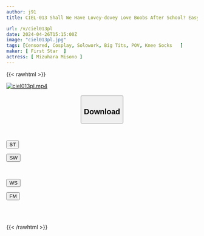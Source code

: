 ```yaml
---
author: j91
title: CIEL-013 Shall We Have Lovey-dovey Love Boobs After School? Easy Chubby Big Breasts Jcup Mizuhara Misono

url: /v/ciel013pl
date: 2024-04-26T15:15:00Z
image: "ciel013pl.jpg"
tags: [Censored, Cosplay, Solowork, Big Tits, POV, Knee Socks	]
maker: [ First Star  ]
actress: [ Mizuhara Misono ]
---
```



{{< rawhtml >}}

<div class="video" data-videoid="OdwpJz3K4mTZrrk">
    <a href="javascript:;">
        <img src="/v/ciel013pl/ciel013pl.jpg" width="WIDTH" height="HEIGHT" alt="ciel013pl.mp4" loading="lazy">
    </a>
</div>

<script type="text/javascript" src="https://j91.asia/asset/on-demand-st.js"></script>

<br>
  <link rel="stylesheet" href="https://j91.asia/asset/bs5.css">
  
  <center>
  <button class="btn btn-primary" type="button" data-bs-toggle="collapse" data-bs-target=".multi-collapse" aria-expanded="false" aria-controls="multiCollapseExample1 multiCollapseExample2"><h2>Download</h2></button></center>
</p>
<div class="row">
  <div class="col">
    <div class="collapse multi-collapse" id="multiCollapseExample1">
      <div class="card card-body">
	      	      <br>
<div class="buttons">  
<p><a href="https://streamtape.to/v/OdwpJz3K4mTZrrk" target="_blank"><button class="btn-hover color-3"><i class="fa fa-download"></i> ST</button></a></p>
<p><a href="https://asnwish.com/gchfpr2lb8m7" target="_blank"><button class="btn-hover color-2"><i class="fa fa-download"></i> SW</button></a></p></div>
    </div>
  </div>
</div>
  <div class="col">
    <div class="collapse multi-collapse" id="multiCollapseExample2">
      <div class="card card-body">
	      <br>
<div class="buttons">
<p><a href="https://wolfstream.tv/i6ppsceugcfd"><button class="btn-hover color-9"><i class="fa fa-download"></i> WS</button></a></p>
<p><a href="javascript:;"><button class="btn-hover color-8"><i class="fa fa-download"></i> FM</button></a></p></div>
<br><br>
      </div>
    </div>
  </div>
</div>

{{< /rawhtml >}}